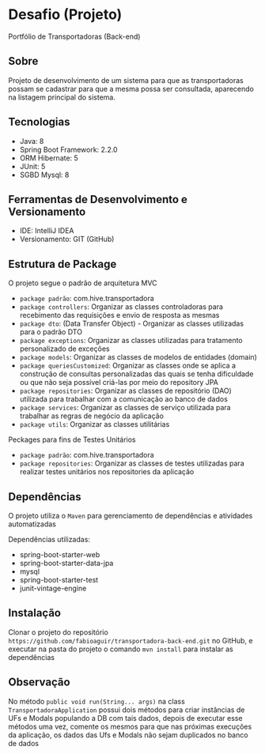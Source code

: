 # Desafio (Projeto)
Portfólio de Transportadoras (Back-end)

## Sobre
Projeto de desenvolvimento de um sistema para que as transportadoras possam se
cadastrar para que a mesma possa ser consultada, aparecendo na listagem principal do sistema.

## Tecnologias
- Java: 8
- Spring Boot Framework: 2.2.0
- ORM Hibernate: 5
- JUnit: 5
- SGBD Mysql: 8

## Ferramentas de Desenvolvimento e Versionamento
- IDE: IntelliJ IDEA
- Versionamento: GIT (GitHub)

## Estrutura de Package
O projeto segue o padrão de arquitetura MVC

- `package padrão`: com.hive.transportadora
- `package controllers`:  Organizar as classes controladoras para recebimento das requisições e envio de resposta as mesmas
- `package dto`: (Data Transfer Object) - Organizar as classes utilizadas para o padrão DTO
- `package exceptions`: Organizar as classes utilizadas para tratamento personalizado de exceções
- `package models`: Organizar as classes de modelos de entidades (domain)
- `package queriesCustomized`: Organizar as classes onde se aplica a construção de consultas personalizadas das quais
se tenha dificuldade ou que não seja possível criá-las por meio do repository JPA
- `package repositories`: Organizar as classes de repositório (DAO) utilizada para trabalhar com a comunicação ao banco de dados
- `package services`: Organizar as classes de serviço utilizada para trabalhar as regras de negócio da aplicação
- `package utils`: Organizar as classes utilitárias

Peckages para fins de Testes Unitários
- `package padrão`: com.hive.transportadora
- `package repositories`: Organizar as classes de testes utilizadas para realizar testes unitários nos repositories da aplicação

## Dependências
O projeto utiliza o `Maven` para gerenciamento de dependências e atividades automatizadas

Dependências utilizadas:
- spring-boot-starter-web
- spring-boot-starter-data-jpa
- mysql
- spring-boot-starter-test
- junit-vintage-engine

## Instalação
Clonar o projeto do repositório `https://github.com/fabioaguir/transportadora-back-end.git` no GitHub,
e executar na pasta do projeto o comando `mvn install` para instalar as dependências

## Observação
No método `public void run(String... args)` na class `TransportadoraApplication` possui dois métodos para criar instâncias
de UFs e Modals populando a DB com tais dados, depois de executar esse métodos uma vez, comente os mesmos para que nas
próximas execuções da aplicação, os dados das Ufs e Modals não sejam duplicados no banco de dados